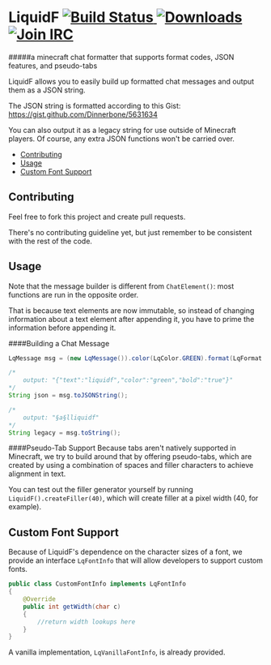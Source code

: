 LiquidF [ ![Build Status][build-badge] ][build] [ ![Downloads][dl-badge] ][dl] [ ![Join IRC][irc-badge] ][irc]
======
#####a minecraft chat formatter that supports format codes, JSON features, and pseudo-tabs

LiquidF allows you to easily build up formatted chat messages and output them as a JSON string.

The JSON string is formatted according to this Gist: https://gist.github.com/Dinnerbone/5631634

You can also output it as a legacy string for use outside of Minecraft players.
Of course, any extra JSON functions won't be carried over.

 - [Contributing](#contributing)
 - [Usage](#usage)
 - [Custom Font Support](#customfontsupport)

Contributing
---

Feel free to fork this project and create pull requests.

There's no contributing guideline yet, but just remember to be consistent with the rest of the code.

Usage
---
Note that the message builder is different from `ChatElement()`: most functions are run in the opposite order.

That is because text elements are now immutable, so instead of changing information about a text element after appending it,
you have to prime the information before appending it.

####Building a Chat Message
```java
LqMessage msg = (new LqMessage()).color(LqColor.GREEN).format(LqFormat.BOLD).text("liquidf");

/*
	output: "{"text":"liquidf","color":"green","bold":"true"}"
*/
String json = msg.toJSONString();

/*
	output: "§a§lliquidf"
*/
String legacy = msg.toString();
```

####Pseudo-Tab Support
Because tabs aren't natively supported in Minecraft, we try to build around that by offering pseudo-tabs, which are created by using a combination of spaces and filler characters to achieve alignment in text.

You can test out the filler generator yourself by running `LiquidF().createFiller(40)`, which will create filler at a pixel width (40, for example).

Custom Font Support
---
Because of LiquidF's dependence on the character sizes of a font, we provide an interface `LqFontInfo` that will allow developers to support custom fonts.

```java
public class CustomFontInfo implements LqFontInfo
{
	@Override
	public int getWidth(char c)
	{
		//return width lookups here
	}
}
```

A vanilla implementation, `LqVanillaFontInfo`, is already provided.

[build-badge]: https://img.shields.io/travis/hyperfresh/mc-liquidf.svg?style=flat-square

[build]: https://travis-ci.org/hyperfresh/mc-liquidf

[dl-badge]: https://img.shields.io/github/downloads/hyperfresh/mc-liquidf/latest/total.svg?style=flat-square

[dl]: https://github.com/hyperfresh/mc-liquidf/releases/latest

[irc-badge]: https://img.shields.io/badge/irc-join%20chat-brightgreen.svg?style=flat-square

[irc]: https://webchat.esper.net/?channels=hyperfresh
